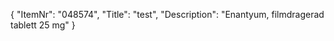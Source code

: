 {
  "ItemNr": "048574",
  "Title": "test",
  "Description": "Enantyum, filmdragerad tablett 25 mg"
}